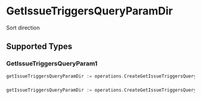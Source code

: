# GetIssueTriggersQueryParamDir

Sort direction


## Supported Types

### GetIssueTriggersQueryParam1

```go
getIssueTriggersQueryParamDir := operations.CreateGetIssueTriggersQueryParamDirGetIssueTriggersQueryParam1(operations.GetIssueTriggersQueryParam1{/* values here */})
```

### 

```go
getIssueTriggersQueryParamDir := operations.CreateGetIssueTriggersQueryParamDirArrayOfgetIssueTriggersQueryParam2([]operations.GetIssueTriggersQueryParam2{/* values here */})
```

